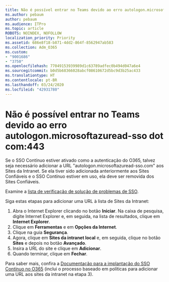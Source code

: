 ```yaml
---
title: Não é possível entrar no Teams devido ao erro autologon.microsoftazuread-sso.com:443
ms.author: pebaum
author: pebaum
ms.audience: ITPro
ms.topic: article
ROBOTS: NOINDEX, NOFOLLOW
localization_priority: Priority
ms.assetid: 686e8f18-b871-4dd2-864f-8562947ab583
ms.collection: Adm_O365
ms.custom:
- "9001686"
- "3750"
ms.openlocfilehash: 77049153939989d1c63789adfec0b494d047a6e4
ms.sourcegitcommit: b0d5b68366028abcf08610672d5bc9d3b25ac433
ms.translationtype: HT
ms.contentlocale: pt-BR
ms.lasthandoff: 03/24/2020
ms.locfileid: "42931780"
---
```

# <a name="unable-to-log-into-teams-due-to-error-autologonmicrosoftazuread-sso-dot-com443"></a>Não é possível entrar no Teams devido ao erro autologon.microsoftazuread-sso dot com:443

Se o SSO Contínuo estiver ativado como a autenticação do O365, talvez seja necessário adicionar a URL "autologon.microsoftazuread-sso.com" aos Sites da Intranet.  Se ela tiver sido adicionada anteriormente aos Sites Confiáveis e o SSO Contínuo estiver em uso, ela deve ser removida dos Sites Confiáveis.

Examine a [lista de verificação de solução de problemas de SSO](https://docs.microsoft.com/azure/active-directory/hybrid/tshoot-connect-sso#troubleshooting-checklist).

Siga estas etapas para adicionar uma URL à lista de Sites da Intranet:

1. Abra o Internet Explorer clicando no botão **Iniciar**. Na caixa de pesquisa, digite Internet Explorer e, em seguida, na lista de resultados, clique em **Internet Explorer**.
2. Clique em **Ferramentas** e em **Opções da Internet**.
3. Clique na guia **Segurança**.
4. Agora, clique em **Sites da intranet local** e, em seguida, clique no botão **Sites** e depois no botão **Avançado**.
5. Insira a URL do site e clique em **Adicionar**.
6. Quando terminar, clique em **Fechar**.

Para saber mais, confira a [Documentação para a implantação do SSO Contínuo no O365](https://docs.microsoft.com/azure/active-directory/hybrid/how-to-connect-sso-quick-start) (inclui o processo baseado em políticas para adicionar uma URL aos sites da intranet na etapa 3).
